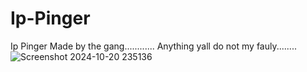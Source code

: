 # Ip-Pinger









Ip Pinger Made by the gang............
Anything yall do not my fauly........
![Screenshot 2024-10-20 235136](https://github.com/user-attachments/assets/7d377ee9-8e29-4ea1-acdc-f36ab88cf8de)
